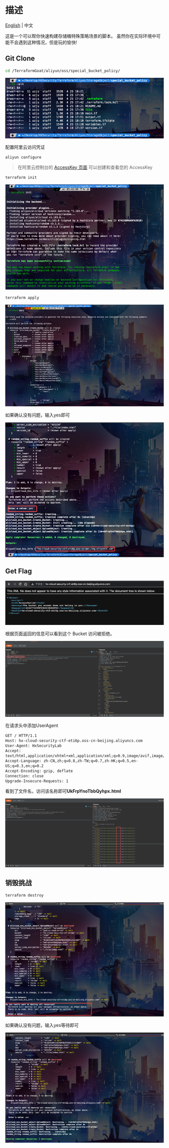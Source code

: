 # 描述

[English](./README.md) | 中文

这是一个可以帮你快速构建存储桶特殊策略场景的脚本。
虽然你在实际环境中可能不会遇到这种情况，但是玩的愉快!

## Git Clone

```bash
cd /TerraformGoat/aliyun/oss/special_bucket_policy/
```

![image-20220425182349048](../../../images/image-20220425182349048.png)

配置阿里云访问凭证

```shell
aliyun configure
```

> 在阿里云控制台的 [AccessKey 页面](https://ram.console.aliyun.com/manage/ak) 可以创建和查看您的 AccessKey

```BASH
terraform init
```

![image-20220425182407093](../../../images/image-20220425182407093.png)

```bash
terraform apply
```

![image-20220425182434280](../../../images/image-20220425182434280.png)

如果确认没有问题，输入yes即可

![image-20220425182506076](../../../images/image-20220425182506076.png)

## Get Flag

![image-20220425182550091](../../../images/image-20220425182550091.png)

根据页面返回的信息可以看到这个 Bucket 访问被拒绝。

![image-20220425182750630](../../../images/image-20220425182750630.png)

在请求头中添加UserAgent

```http
GET / HTTP/1.1
Host: hx-cloud-security-ctf-eti6p.oss-cn-beijing.aliyuncs.com
User-Agent: HxSecurityLab
Accept: text/html,application/xhtml+xml,application/xml;q=0.9,image/avif,image/webp,*/*;q=0.8
Accept-Language: zh-CN,zh;q=0.8,zh-TW;q=0.7,zh-HK;q=0.5,en-US;q=0.3,en;q=0.2
Accept-Encoding: gzip, deflate
Connection: close
Upgrade-Insecure-Requests: 1
```

看到了文件名，访问该名称即可**UkFrpYnoTbbQyhpx.html**

![image-20220425182853118](../../../images/image-20220425182853118.png)

## 销毁挑战

```bash
terraform destroy
```

![image-20220425182951151](../../../images/image-20220425182951151.png)

如果确认没有问题，输入yes等待即可

![image-20220425183028857](../../../images/image-20220425183028857.png)
